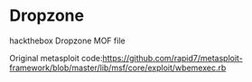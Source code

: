 # Dropzone
hackthebox Dropzone MOF file

Original metasploit code:https://github.com/rapid7/metasploit-framework/blob/master/lib/msf/core/exploit/wbemexec.rb
